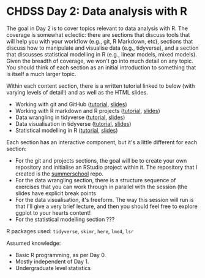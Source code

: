 # CHDSS Day 2: Data analysis with R

The goal in Day 2 is to cover topics relevant to data analysis with R. The coverage is somewhat eclectic: there are sections that discuss tools that will help you with your workflow (e.g., git, R Markdown, etc), sections that discuss how to manipulate and visualise data (e.g., tidyverse), and a section that discusses statistical modelling in R (e.g., linear models, mixed models). Given the breadth of coverage, we won't go into much detail on any topic. You should think of each section as an initial introduction to something that is itself a much larger topic.

Within each content section, there is a written tutorial linked to below (with varying levels of detail!) and as well as the HTML slides. 

- Working with git and GitHub ([tutorial](tutorials/git.md), [slides](https://djnavarro.github.io/slides/git.html))
- Working with R markdown and R projects ([tutorial](tutorials/projects.md), [slides](https://djnavarro.github.io/slides/projects.html))
- Data wrangling in tidyverse ([tutorial](tutorials/wrangling.md), [slides](https://djnavarro.github.io/slides/wrangling.html))
- Data visualisation in tidyverse ([tutorial](tutorials/visualisation.md), [slides](https://djnavarro.github.io/slides/visualisation.html))
- Statistical modelling in R ([tutorial](tutorials/statistics.md), [slides](https://djnavarro.github.io/slides/statistics.html))

Each section has an interactive component, but it's a little different for each section:

- For the git and projects sections, the goal will be to create your own repository and initialise an RStudio project within it. The repository that I created is the [summerschool](https://github.com/djnavarro/summerschool) repo.
- For the data wrangling section, there is a structure sequence of exercises that you can work through in parallel with the session (the slides have explicit break points
- For the data visualisation, it's freeform. The way this session will run is that I'll give a very brief lecture, and then you should feel free to explore ggplot to your hearts content!
- For the statistical modelling section ???

R packages used: `tidyverse`, `skimr`, `here`, `lme4`, `lsr`

Assumed knowledge:

- Basic R programming, as per Day 0.
- Mostly independent of Day 1.
- Undergraduate level statistics

